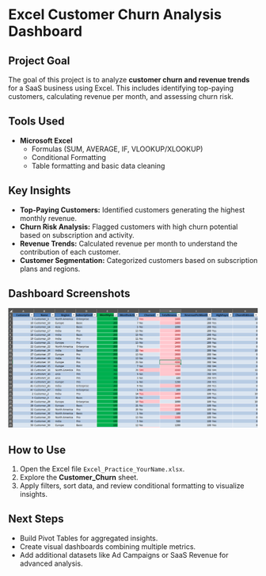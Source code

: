 # Excel Customer Churn Analysis Dashboard

## Project Goal
The goal of this project is to analyze **customer churn and revenue trends** for a SaaS business using Excel. This includes identifying top-paying customers, calculating revenue per month, and assessing churn risk.

## Tools Used
- **Microsoft Excel**  
  - Formulas (SUM, AVERAGE, IF, VLOOKUP/XLOOKUP)  
  - Conditional Formatting  
  - Table formatting and basic data cleaning  

## Key Insights
- **Top-Paying Customers:** Identified customers generating the highest monthly revenue.  
- **Churn Risk Analysis:** Flagged customers with high churn potential based on subscription and activity.  
- **Revenue Trends:** Calculated revenue per month to understand the contribution of each customer.  
- **Customer Segmentation:** Categorized customers based on subscription plans and regions.  

## Dashboard Screenshots
![Dashboard Screenshot](https://github.com/aviisalive/Excel_Customer_Churn_Analysis/blob/main/Image_1.png?raw=true)

## How to Use
1. Open the Excel file `Excel_Practice_YourName.xlsx`.  
2. Explore the **Customer_Churn** sheet.  
3. Apply filters, sort data, and review conditional formatting to visualize insights.  

## Next Steps
- Build Pivot Tables for aggregated insights.  
- Create visual dashboards combining multiple metrics.  
- Add additional datasets like Ad Campaigns or SaaS Revenue for advanced analysis.
